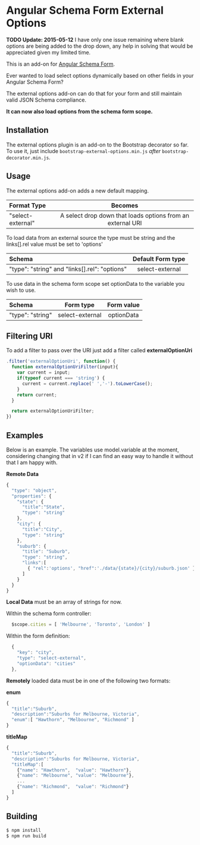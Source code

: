 Angular Schema Form External Options
====================================
**TODO Update: 2015-05-12** I have only one issue remaining where blank options are being added to the drop down, any help in solving that would be appreciated given my limited time.

This is an add-on for [Angular Schema Form](https://github.com/Textalk/angular-schema-form/).

Ever wanted to load select options dynamically based on other fields in your Angular Schema Form?

The external options add-on can do that for your form and still maintain valid JSON Schema compliance.

**It can now also load options from the schema form scope.**

Installation
------------
The external options plugin is an add-on to the Bootstrap decorator so far. To use it, just include
`bootstrap-external-options.min.js` *after* `bootstrap-decorator.min.js`.

Usage
-----
The external options add-on adds a new default mapping.

| Format Type         |   Becomes            |
|:--------------------|:--------------------:|
| "select-external"   |   A select drop down that loads options from an external URI |

To load data from an external source the type must be string and the links[].rel value must be set to 'options'

| Schema                                          |   Default Form type  |
|:------------------------------------------------|:--------------------:|
| "type": "string" and "links[].rel": "options"   |   select-external    |

To use data in the schema form scope set optionData to the variable you wish to use.

| Schema             |   Form type          |   Form value    |
|:-------------------|:--------------------:|:---------------:|
| "type": "string"   |   select-external    |   optionData    |


Filtering URI
-----------------

To add a filter to pass over the URI just add a filter called **externalOptionUri**
```javascript
.filter('externalOptionUri', function() {
  function externalOptionUriFilter(input){
    var current = input;
    if(typeof current === 'string') {
      current = current.replace(' ','-').toLowerCase();
    }
    return current;
  }

  return externalOptionUriFilter;
})
```

Examples
-----------------
Below is an example. The variables use model.variable at the moment, considering changing that in v2 if I can find an easy way to handle it without that I am happy with.

**Remote Data**
```javascript
{
  "type": "object",
  "properties": {
    "state": {
      "title":"State",
      "type": "string"
    },
    "city": {
      "title":"City",
      "type": "string"
    },
    "suburb": {
      "title": "Suburb",
      "type": "string",
      "links":[
        { "rel":'options', "href":'./data/{state}/{city}/suburb.json' }
      ]
    }
  }
}
```

**Local Data** must be an array of strings for now.

Within the schema form controller:

```javascript
  $scope.cities = [ 'Melbourne', 'Toronto', 'London' ]
```
Within the form definition:
```javascript
  {
    "key": "city",
    "type": "select-external",
    "optionData": "cities"
  },
```

**Remotely** loaded data must be in one of the following two formats:

**enum**
```javascript
{
  "title":"Suburb",
  "description":"Suburbs for Melbourne, Victoria",
  "enum":[ "Hawthorn", "Melbourne", "Richmond" ]
}
```
**titleMap**
```javascript
{
  "title":"Suburb",
  "description":"Suburbs for Melbourne, Victoria",
  "titleMap":[
    {"name": "Hawthorn",  "value": "Hawthorn"},
    {"name": "Melbourne", "value": "Melbourne"},
    ...
    {"name": "Richmond",  "value": "Richmond"}
  ]
}
```

Building
-----------------

```bash
$ npm install
$ npm run build
```
